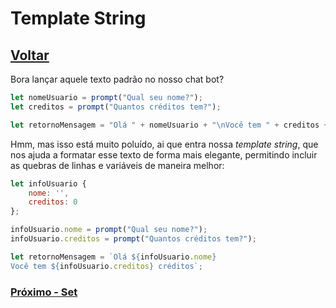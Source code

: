 # Template String

## [Voltar](./StrManipulation.md)

Bora lançar aquele texto padrão no nosso chat bot?

```js
let nomeUsuario = prompt("Qual seu nome?");
let creditos = prompt("Quantos créditos tem?");

let retornoMensagem = "Olá " + nomeUsuario + "\nVocê tem " + creditos + " créditos";
```

Hmm, mas isso está muito poluído, ai que entra nossa _template string_, que nos ajuda a formatar esse texto de forma mais elegante, permitindo incluir as quebras de linhas e variáveis de maneira melhor:

```js
let infoUsuario {
    nome: '',
    creditos: 0
};

infoUsuario.nome = prompt("Qual seu nome?");
infoUsuario.creditos = prompt("Quantos créditos tem?");

let retornoMensagem = `Olá ${infoUsuario.nome}
Você tem ${infoUsuario.creditos} créditos`;
```

### [Próximo - Set](./Set.md)
